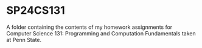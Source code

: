 # SP24CS131
A folder containing the contents of my homework assignments for Computer Science 131: Programming and Computation Fundamentals taken at Penn State.
